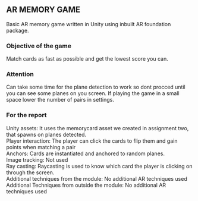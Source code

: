 ## AR MEMORY GAME
Basic AR memory game written in Unity using inbuilt AR foundation package.

### Objective of the game
Match cards as fast as possible and get the lowest score you can.

### Attention
Can take some time for the plane detection to work so dont procced until you can see some planes on you screen.
If playing the game in a small space lower the number of pairs in settings.

### For the report

Unity assets: It uses the memorycard asset we created in assignment two, that spawns on planes detected.  
Player interaction: The player can click the cards to flip them and gain points when matching a pair  
Anchors: Cards are instantiated and anchored to random planes.  
Image tracking: Not used  
Ray casting: Raycasting is used to know which card the player is clicking on through the screen.  
Additional techniques from the module: No additional AR techniques used  
Additional Techniques from outside the module: No additional AR techniques used  
